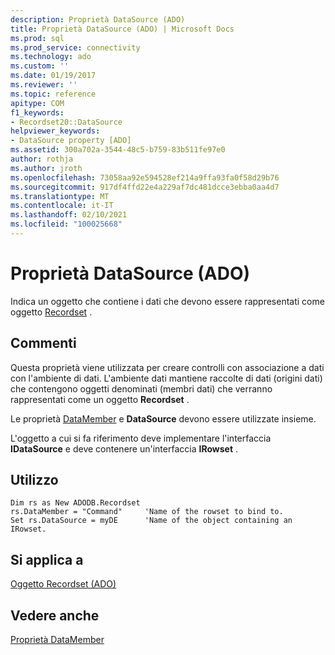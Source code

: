 ```yaml
---
description: Proprietà DataSource (ADO)
title: Proprietà DataSource (ADO) | Microsoft Docs
ms.prod: sql
ms.prod_service: connectivity
ms.technology: ado
ms.custom: ''
ms.date: 01/19/2017
ms.reviewer: ''
ms.topic: reference
apitype: COM
f1_keywords:
- Recordset20::DataSource
helpviewer_keywords:
- DataSource property [ADO]
ms.assetid: 300a702a-3544-48c5-b759-83b511fe97e0
author: rothja
ms.author: jroth
ms.openlocfilehash: 73058aa92e594528ef214a9ffa93fa0f58d29b76
ms.sourcegitcommit: 917df4ffd22e4a229af7dc481dcce3ebba0aa4d7
ms.translationtype: MT
ms.contentlocale: it-IT
ms.lasthandoff: 02/10/2021
ms.locfileid: "100025668"
---
```

# <a name="datasource-property-ado"></a>Proprietà DataSource (ADO)
Indica un oggetto che contiene i dati che devono essere rappresentati come oggetto [Recordset](../../../ado/reference/ado-api/recordset-object-ado.md) .  
  
## <a name="remarks"></a>Commenti  
 Questa proprietà viene utilizzata per creare controlli con associazione a dati con l'ambiente di dati. L'ambiente dati mantiene raccolte di dati (origini dati) che contengono oggetti denominati (membri dati) che verranno rappresentati come un oggetto **Recordset** .  
  
 Le proprietà [DataMember](../../../ado/reference/ado-api/datamember-property.md) e **DataSource** devono essere utilizzate insieme.  
  
 L'oggetto a cui si fa riferimento deve implementare l'interfaccia **IDataSource** e deve contenere un'interfaccia **IRowset** .  
  
## <a name="usage"></a>Utilizzo  
  
```  
Dim rs as New ADODB.Recordset  
rs.DataMember = "Command"     'Name of the rowset to bind to.  
Set rs.DataSource = myDE      'Name of the object containing an IRowset.  
```  
  
## <a name="applies-to"></a>Si applica a  
 [Oggetto Recordset (ADO)](../../../ado/reference/ado-api/recordset-object-ado.md)  
  
## <a name="see-also"></a>Vedere anche  
 [Proprietà DataMember](../../../ado/reference/ado-api/datamember-property.md)
